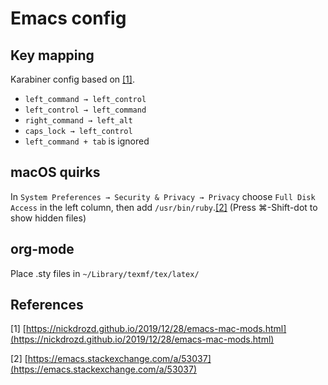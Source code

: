# Emacs config
## Key mapping
Karabiner config based on [[1]](#1).

- `left_command → left_control`
- `left_control → left_command`
- `right_command → left_alt`
- `caps_lock → left_control`
- `left_command + tab` is ignored

## macOS quirks
In `System Preferences → Security & Privacy → Privacy` choose `Full Disk Access` in the left column, then add `/usr/bin/ruby`.[[2]](#2) (Press ⌘-Shift-dot to show hidden files)

## org-mode
Place .sty files in `~/Library/texmf/tex/latex/`

## References
<a id="1">[1]</a>
[https://nickdrozd.github.io/2019/12/28/emacs-mac-mods.html](https://nickdrozd.github.io/2019/12/28/emacs-mac-mods.html)

<a id="2">[2]</a>
[https://emacs.stackexchange.com/a/53037](https://emacs.stackexchange.com/a/53037)